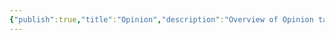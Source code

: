 ```yaml
---
{"publish":true,"title":"Opinion","description":"Overview of Opinion tag.","created":"2025-02-19T21:07:44.831+01:00","modified":"2025-03-12T02:34:46.484+01:00","cssclasses":"mado-heading"}
---
```



